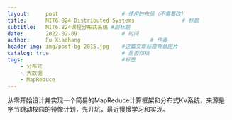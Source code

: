 ```yaml
---
layout:     post                    # 使用的布局（不需要改）
title:      MIT6.824 Distributed Systems               # 标题 
subtitle:   MIT6.824课程分布式系统 #副标题
date:       2022-02-09              # 时间
author:     Fu Xiaohang                      # 作者
header-img: img/post-bg-2015.jpg    #这篇文章标题背景图片
catalog: true                       # 是否归档
tags:                               #标签
    - 分布式
    - 大数据
    - MapReduce
---
```


从零开始设计并实现一个简易的MapReduce计算框架和分布式KV系统，来源是字节跳动校园的镜像计划，先开坑，最近慢慢学习和实现。
